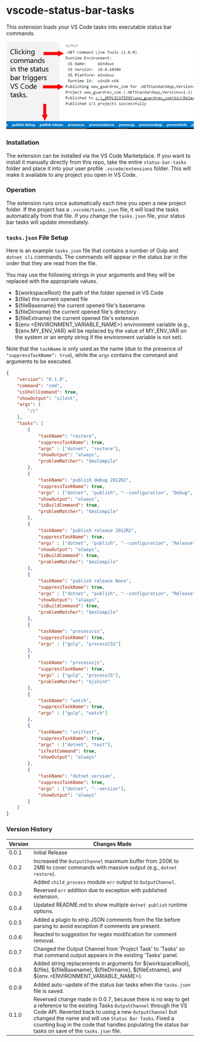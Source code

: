# vscode-status-bar-tasks
This extension loads your VS Code tasks into executable status bar commands.

![VS Code UI with status bar commands and task execution](/status-bar-tasks.png?raw=true "VS Code UI Example")

### Installation
The extension can be installed via the VS Code Marketplace. If you want to install it manually directly from this repo, take the entire `status-bar-tasks` folder and place it into your user profile `.vscode/extensions` folder. This will make it available to any project you open in VS Code.

### Operation
The extension runs once automatically each time you open a new project folder. If the project has a `.vscode/tasks.json` file, it will load the tasks automatically from that file. If you change the `tasks.json` file, your status bar tasks will update immediately.

### `tasks.json` File Setup
Here is an example `tasks.json` file that contains a number of Gulp and `dotnet cli` commands. The commands will appear in the status bar in the order that they are read from the file.

You may use the following strings in your arguments and they will be replaced with the appropriate values.
- ${workspaceRoot} the path of the folder opened in VS Code
- ${file} the current opened file
- ${fileBasename} the current opened file's basename
- ${fileDirname} the current opened file's directory
- ${fileExtname} the current opened file's extension
- ${env.<ENVIRONMENT_VARIABLE_NAME>} environment variable (e.g., ${env.MY_ENV_VAR} will be replaced by the value of MY_ENV_VAR on the system or an empty string if the environment variable is not set).

Note that the `taskName` is only used as the name (due to the presence of `"suppressTaskName": true`), while the `args` contains the command and arguments to be executed.

```json
{
    "version": "0.1.0",
    "command": "cmd",
    "isShellCommand": true,
    "showOutput": "silent",
    "args": [
        "/c"
    ],
    "tasks": [
        {
            "taskName": "restore",
            "suppressTaskName": true,
            "args" : ["dotnet", "restore"],
            "showOutput": "always",
            "problemMatcher": "$msCompile"
        },
        {
            "taskName": "publish debug 2012R2",
            "suppressTaskName": true,
            "args" : ["dotnet", "publish", "--configuration", "Debug", "--runtime", "win8-x64"],
            "showOutput": "always",
            "isBuildCommand": true,
            "problemMatcher": "$msCompile"
        },
        {
            "taskName": "publish release 2012R2",
            "suppressTaskName": true,
            "args" : ["dotnet", "publish", "--configuration", "Release", "--runtime", "win8-x64"],
            "showOutput": "always",
            "isBuildCommand": true,
            "problemMatcher": "$msCompile"
        },
        {
            "taskName": "publish release Nano",
            "suppressTaskName": true,
            "args" : ["dotnet", "publish", "--configuration", "Release", "--runtime", "win10-x64"],
            "showOutput": "always",
            "isBuildCommand": true,
            "problemMatcher": "$msCompile"
        },
        {
            "taskName": "processcss",
            "suppressTaskName": true,
            "args" : ["gulp", "processCSS"]
        },
        {
            "taskName": "processsjs",
            "suppressTaskName": true,
            "args" : ["gulp", "processJS"],
            "problemMatcher": "$jshint"
        },
        {
            "taskName": "watch",
            "suppressTaskName": true,
            "args" : ["gulp", "watch"]
        },
        {
            "taskName": "unittest",
            "suppressTaskName": true,
            "args" : ["dotnet", "test"],
            "isTestCommand": true,
            "showOutput": "always"
        },
        {
            "taskName": "dotnet version",
            "suppressTaskName": true,
            "args" : ["dotnet", "--version"],
            "showOutput": "always"
        }
    ]
}
```
### Version History
Version | Changes Made
------- | ------------
0.0.1   | Initial Release
0.0.2   | Increased the `OutputChannel` maximum buffer from 200K to 2MB to cover commands with massive output (e.g., `dotnet restore`).
        | Added `child_process` module `err` output to `OutputChannel`.
0.0.3   | Reversed `err` addition due to exception with published extension.
0.0.4   | Updated README.md to show multiple `dotnet publish` runtime options.
0.0.5   | Added a plugin to strip JSON comments from the file before parsing to avoid exception if comments are present.
0.0.6   | Reacted to suggestion for regex modification for comment removal.
0.0.7   | Changed the Output Channel from 'Project Task' to 'Tasks' so that command output appears in the existing 'Tasks' panel.
0.0.8   | Added string replacements in arguments for ${workspaceRoot}, ${file}, ${fileBasename}, ${fileDirname}, ${fileExtname}, and ${env.<ENVIRONMENT_VARIABLE_NAME>}.
0.0.9   | Added auto-update of the status bar tasks when the `tasks.json` file is saved.
0.1.0   | Reversed change made in 0.0.7, because there is no way to get a reference to the existing Tasks `OutputChannel` through the VS Code API. Reverted back to using a new `OutputChannel` but changed the name and will use `Status Bar Tasks`. Fixed a counting bug in the code that handles populating the status bar tasks on save of the `tasks.json` file.